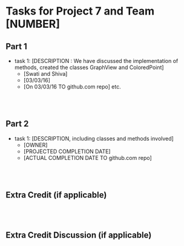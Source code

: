 Tasks for Project 7 and Team [NUMBER]
=====================================

Part 1
---------

- task 1: [DESCRIPTION : We have discussed the implementation of methods, created the classes GraphView and ColoredPoint]
	- [Swati and Shiva]
	- [03/03/16]
	- [On 03/03/16 TO github.com repo]
etc.



<br><br>

Part 2
---------

- task 1: [DESCRIPTION, including classes and methods involved]
	- [OWNER]
	- [PROJECTED COMPLETION DATE]
	- [ACTUAL COMPLETION DATE TO github.com repo]



<br><br>

Extra Credit (if applicable)
-----------------------



<br><br>

Extra Credit Discussion (if applicable)
-----------------------



<br><br>

